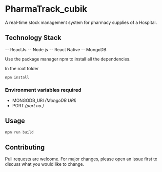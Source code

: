 # PharmaTrack_cubik

A real-time stock management system for pharmacy supplies of a Hospital.

## Technology Stack
 -- ReactJs 
 -- Node.js
 -- React Native
 -- MongoDB
 

Use the package manager npm to install all the dependencies.

In the root folder

```bash
npm install
```

### Environment variables required

- MONGODB_URI *(MongoDB URI)*
- PORT *(port no.)*

## Usage

```bash
npm run build
```
## Contributing

Pull requests are welcome. For major changes, please open an issue first to discuss what you would like to change.
